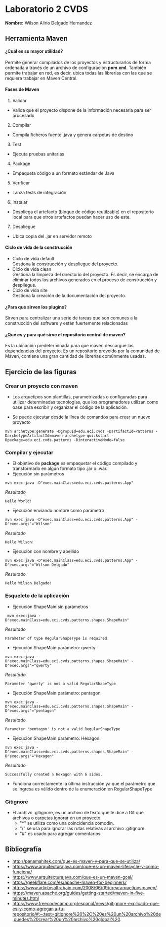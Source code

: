 # Laboratorio 2 CVDS
**Nombre:** Wilson Alirio Delgado Hernandez

## Herramienta Maven
#### ¿Cuál es su mayor utilidad?
Permite generar compilados de los proyectos y estructurarlos de forma ordenada a través de un archivo de configuración **pom.xml**.
También permite trabajar en red, es decir, ubica todas las librerías con las que se requiera trabajar en Maven Central.

#### Fases de Maven
1. Validar
* Valida que el proyecto dispone de la información necesaria para ser procesado
2. Compilar
* Compila ficheros fuente .java y genera carpetas de destino 
3. Test
* Ejecuta pruebas unitarias
4. Package
* Empaqueta código a un formato estándar de Java 
5. Verificar
* Lanza tests de integración  
6. Instalar
* Despliega el artefacto (bloque de código reutilzable) en el repositorio local para que otros artefactos puedan hacer uso de este.
7. Despliegue
* Ubica copia del .jar en servidor remoto

#### Ciclo de vida de la construcción
* Ciclo de vida default\
Gestiona la construcción y despliegue del proyecto.
* Ciclo de vida clean\
Gestiona la limpieza del directorio del proyecto. Es decir, se encarga de eliminar todos los archivos generados en el proceso de construcción y despliegue.
* Ciclo de vida site\
Gestiona la creación de la documentación del proyecto.

#### ¿Para qué sirven los plugins?
Sirven para centralizar una serie de tareas que son comunes a la construcción del software y están fuertemente relacionadas
#### ¿Qué es y para qué sirve el repositorio central de maven?
Es la ubicación predeterminada para que maven descargue las dependencias del proyecto.
Es un repositorio proveído por la comunidad de Maven, contiene una gran cantidad de librerías comúnmente usadas.




## Ejercicio de las figuras
### Crear un proyecto con maven
* Los arquetipos son plantillas, parametrizadas o configuradas para utilizar determinadas tecnologías, que los programadores 
  utilizan como base para escribir y organizar el
  código de la aplicación.

* Se puede ejecutar desde la línea de comandos para crear un nuevo proyecto

~~~
mvn archetype:generate -DgropuId=edu.eci.cvds -DartifactId=Patterns -DarchetypeArtifactId=maven-archetype-quickstart -Dpackage=edu.eci.cvds.patterns -DinteractiveMode=false
~~~

### Compilar y ejecutar
* El objetivo de **package** es empaquetar el código compilado y transformarlo en algún formato tipo .jar o .war.
* Ejecución sin parámetros
~~~
mvn exec:java -D"exec.mainClass=edu.eci.cvds.patterns.App"
~~~
_Resultado_
~~~
Hello World!
~~~
* Ejecución enviando nombre como parámetro
~~~
mvn exec:java -D"exec.mainClass=edu.eci.cvds.patterns.App" -D"exec.args"="Wilson"
~~~
_Resultado_
~~~
Hello Wilson!
~~~
* Ejecución con nombre y apellido
~~~
mvn exec:java -D"exec.mainClass=edu.eci.cvds.patterns.App" -D"exec.args"="Wilson Delgado"
~~~
_Resultado_
~~~
Hello Wilson Delgado!
~~~

### Esqueleto de la aplicación
* Ejecución ShapeMain sin parámetros

~~~
 mvn exec:java -D"exec.mainClass=edu.eci.cvds.patterns.shapes.ShapeMain" 
~~~
_Resultado_
~~~
Parameter of type RegularShapeType is required.
~~~
* Ejecución ShapeMain parámetro: qwerty

~~~
mvn exec:java -D"exec.mainClass=edu.eci.cvds.patterns.shapes.ShapeMain" -D"exec.args"="qwerty"
~~~
_Resultado_
~~~
Parameter 'qwerty' is not a valid RegularShapeType
~~~
* Ejecución ShapeMain parámetro: pentagon

~~~
mvn exec:java -D"exec.mainClass=edu.eci.cvds.patterns.shapes.ShapeMain" -D"exec.args"="pentagon"
~~~
_Resultado_
~~~
Parameter 'pentagon' is not a valid RegularShapeType
~~~
* Ejecución ShapeMain parámetro: Hexagon

~~~
mvn exec:java -D"exec.mainClass=edu.eci.cvds.patterns.shapes.ShapeMain" -D"exec.args"="Hexagon"
~~~
_Resultado_
~~~
Successfully created a Hexagon with 6 sides.
~~~


* Funciona correctamente la última instrucción ya que el parámetro que se ingresa es válido dentro de la enumeración en RegularShapeType

### Gitignore
* El archivo .gitignore, es un archivo de texto que le dice a Git qué archivos o carpetas ignorar en un proyecto
  * "*"  se utiliza como una coincidencia comodín.
  * "/" se usa para ignorar las rutas relativas al archivo .gitignore.
  * "#" es usado para agregar comentarios

## Bibliografía
* http://panamahitek.com/que-es-maven-y-para-que-se-utiliza/
* https://www.arquitecturajava.com/que-es-un-maven-lifecycle-y-como-funciona/
* https://www.arquitecturajava.com/que-es-un-maven-goal/
* https://geekflare.com/es/apache-maven-for-beginners/
* https://www.adictosaltrabajo.com/2008/06/09/creararquetiposmaven/
* https://maven.apache.org/guides/getting-started/maven-in-five-minutes.html
* https://www.freecodecamp.org/espanol/news/gitignore-explicado-que-es-y-como-agregar-a-tu-repositorio/#:~:text=gitignore%20%2C%20es%20un%20archivo%20de,puedes%20crear%20un%20archivo%20global%20.
